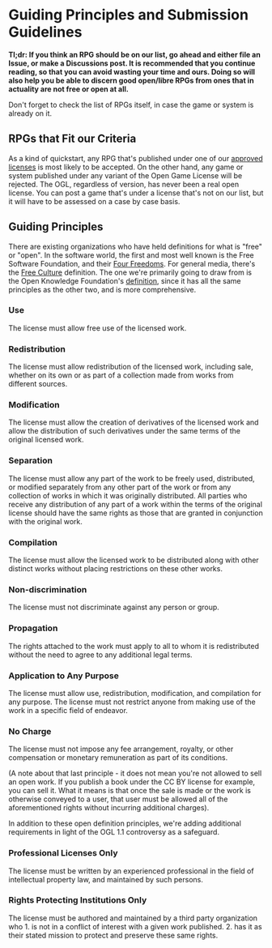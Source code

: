 # Guiding Principles and Submission Guidelines

**Tl;dr: If you think an RPG should be on our list, go ahead and either file an Issue, or make a Discussions post. It is recommended that you continue reading, so that you can avoid wasting your time and ours. Doing so will also help you be able to discern good open/libre RPGs from ones that in actuality are not free or open at all.**

Don't forget to check the list of RPGs itself, in case the game or system is already on it.

## RPGs that Fit our Criteria

As a kind of quickstart, any RPG that's published under one of our [approved licenses](/list-of-good-rpg-licenses.md) is most likely to be accepted. On the other hand, any game or system published under any variant of the Open Game License will be rejected. The OGL, regardless of version, has never been a real open license. You can post a game that's under a license that's not on our list, but it will have to be assessed on a case by case basis.

## Guiding Principles

There are existing organizations who have held definitions for what is "free" or "open". In the software world, the first and most well known is the Free Software Foundation, and their [Four Freedoms](https://www.gnu.org/philosophy/free-sw.html). For general media, there's the [Free Culture](https://creativecommons.org/share-your-work/public-domain/freeworks/) definition. The one we're primarily going to draw from is the Open Knowledge Foundation's [definition](https://opendefinition.org/od/2.1/en/), since it has all the same principles as the other two, and is more comprehensive.

### Use
The license must allow free use of the licensed work.

### Redistribution
The license must allow redistribution of the licensed work, including sale, whether on its own or as part of a collection made from works from different sources.

### Modification
The license must allow the creation of derivatives of the licensed work and allow the distribution of such derivatives under the same terms of the original licensed work.

### Separation
The license must allow any part of the work to be freely used, distributed, or modified separately from any other part of the work or from any collection of works in which it was originally distributed. All parties who receive any distribution of any part of a work within the terms of the original license should have the same rights as those that are granted in conjunction with the original work.

### Compilation
The license must allow the licensed work to be distributed along with other distinct works without placing restrictions on these other works.

### Non-discrimination
The license must not discriminate against any person or group.

### Propagation
The rights attached to the work must apply to all to whom it is redistributed without the need to agree to any additional legal terms.

### Application to Any Purpose
The license must allow use, redistribution, modification, and compilation for any purpose. The license must not restrict anyone from making use of the work in a specific field of endeavor.

### No Charge
The license must not impose any fee arrangement, royalty, or other compensation or monetary remuneration as part of its conditions.

(A note about that last principle - it does not mean you're not allowed to sell an open work. If you publish a book under the CC BY license for example, you can sell it. What it means is that once the sale is made or the work is otherwise conveyed to a user, that user must be allowed all of the aforementioned rights without incurring additional charges).

In addition to these open definition principles, we're adding additional requirements in light of the OGL 1.1 controversy as a safeguard.

### Professional Licenses Only
The license must be written by an experienced professional in the field of intellectual property law, and maintained by such persons.

### Rights Protecting Institutions Only
The license must be authored and maintained by a third party organization who 1. is not in a conflict of interest with a given work published. 2. has it as their stated mission to protect and preserve these same rights.
